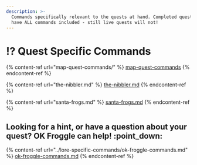 ```yaml
---
description: >-
  Commands specifically relevant to the quests at hand. Completed quests will
  have ALL commands included - still live quests will not!
---
```


# ⁉ Quest Specific Commands

{% content-ref url="map-quest-commands/" %}
[map-quest-commands](map-quest-commands/)
{% endcontent-ref %}

{% content-ref url="the-nibbler.md" %}
[the-nibbler.md](the-nibbler.md)
{% endcontent-ref %}

{% content-ref url="santa-frogs.md" %}
[santa-frogs.md](santa-frogs.md)
{% endcontent-ref %}

## Looking for a hint, or have a question about your quest? OK Froggle can help! :point\_down:

{% content-ref url="../lore-specific-commands/ok-froggle-commands.md" %}
[ok-froggle-commands.md](../lore-specific-commands/ok-froggle-commands.md)
{% endcontent-ref %}
